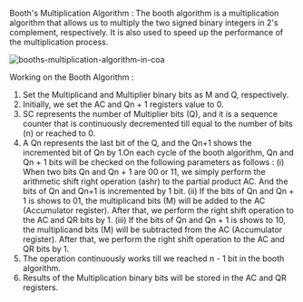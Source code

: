 Booth's Multiplication Algorithm : 
	The booth algorithm is a multiplication algorithm that allows us to multiply the two signed binary integers in 2's complement, respectively. It is also used to speed up the performance of the multiplication process.

![booths-multiplication-algorithm-in-coa](https://user-images.githubusercontent.com/87819222/197015866-176c4653-af4f-4e0f-96cd-e7e0a8f404cf.png)

Working on the Booth Algorithm : 
1. Set the Multiplicand and Multiplier binary bits as M and Q, respectively.
2. Initially, we set the AC and Qn + 1 registers value to 0.
3. SC represents the number of Multiplier bits (Q), and it is a sequence counter that is continuously decremented till equal to the number of bits (n) or reached to 0.
4. A Qn represents the last bit of the Q, and the Qn+1 shows the incremented bit of Qn by 1.On each cycle of the booth algorithm, Qn and Qn + 1 bits will be checked on the following parameters as follows : 
	 (i) When two bits Qn and Qn + 1 are 00 or 11, we simply perform the arithmetic shift right operation (ashr) to the partial product AC. And the bits of Qn and Qn+1 is incremented by 1 bit.
	(ii) If the bits of Qn and Qn + 1 is shows to 01, the multiplicand bits (M) will be added to the AC (Accumulator register). After that, we perform the right shift operation to the AC and QR bits by 1.
   (iii) If the bits of Qn and Qn + 1 is shows to 10, the multiplicand bits (M) will be subtracted from the AC (Accumulator register). After that, we perform the right shift operation to the AC and QR bits by 1.
6. The operation continuously works till we reached n - 1 bit in the booth algorithm.
7. Results of the Multiplication binary bits will be stored in the AC and QR registers.
